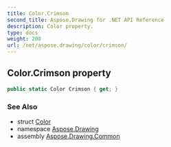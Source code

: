 ```yaml
---
title: Color.Crimson
second_title: Aspose.Drawing for .NET API Reference
description: Color property. 
type: docs
weight: 200
url: /net/aspose.drawing/color/crimson/
---
```

## Color.Crimson property

```csharp
public static Color Crimson { get; }
```

### See Also

* struct [Color](../)
* namespace [Aspose.Drawing](../../color/)
* assembly [Aspose.Drawing.Common](../../../)


